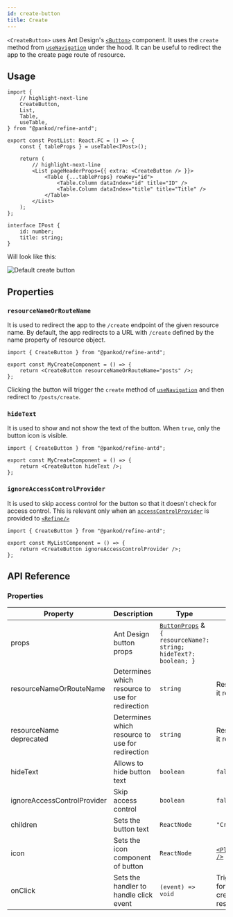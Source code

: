 ```yaml
---
id: create-button
title: Create
---
```



`<CreateButton>` uses Ant Design's [`<Button>`](https://ant.design/components/button/) component. It uses the `create` method from [`useNavigation`](/api-reference/core/hooks/navigation/useNavigation.md) under the hood. It can be useful to redirect the app to the create page route of resource.

## Usage

```tsx
import {
    // highlight-next-line
    CreateButton,
    List,
    Table,
    useTable,
} from "@pankod/refine-antd";

export const PostList: React.FC = () => {
    const { tableProps } = useTable<IPost>();

    return (
        // highlight-next-line
        <List pageHeaderProps={{ extra: <CreateButton /> }}>
            <Table {...tableProps} rowKey="id">
                <Table.Column dataIndex="id" title="ID" />
                <Table.Column dataIndex="title" title="Title" />
            </Table>
        </List>
    );
};

interface IPost {
    id: number;
    title: string;
}
```

Will look like this:

<div class="img-container">
    <div class="window">
        <div class="control red"></div>
        <div class="control orange"></div>
        <div class="control green"></div>
    </div>
    <img src="https://github.com/pankod/refine/blob/master/documentation/static/img/guides-and-concepts/components/buttons/create/create.png" alt="Default create button" />
</div>

## Properties

### `resourceNameOrRouteName`

It is used to redirect the app to the `/create` endpoint of the given resource name. By default, the app redirects to a URL with `/create` defined by the name property of resource object.

```tsx 
import { CreateButton } from "@pankod/refine-antd";

export const MyCreateComponent = () => {
    return <CreateButton resourceNameOrRouteName="posts" />;
};
```

Clicking the button will trigger the `create` method of [`useNavigation`](/api-reference/core/hooks/navigation/useNavigation.md) and then redirect to `/posts/create`.

### `hideText`

It is used to show and not show the text of the button. When `true`, only the button icon is visible.

```tsx 
import { CreateButton } from "@pankod/refine-antd";

export const MyCreateComponent = () => {
    return <CreateButton hideText />;
};
```

### `ignoreAccessControlProvider`

It is used to skip access control for the button so that it doesn't check for access control. This is relevant only when an [`accessControlProvider`](/api-reference/core/providers/accessControl-provider.md) is provided to [`<Refine/>`](/api-reference/core/components/refine-config.md)

```tsx 
import { CreateButton } from "@pankod/refine-antd";

export const MyListComponent = () => {
    return <CreateButton ignoreAccessControlProvider />;
};
```

## API Reference

### Properties

| Property                    | Description                                      | Type                                                                                                          | Default                                                         |
| --------------------------- | ------------------------------------------------ | ------------------------------------------------------------------------------------------------------------- | --------------------------------------------------------------- |
| props                       | Ant Design button props                          | [`ButtonProps`](https://ant.design/components/button/#API) & `{ resourceName?: string; hideText?: boolean; }` |                                                                 |
| resourceNameOrRouteName                                                                                   | Determines which resource to use for redirection | `string`                                                                                                      | Resource name that it reads from route                           |
| <div className="required-block"><div>resourceName</div> <div className=" required">deprecated</div></div> | Determines which resource to use for redirection | `string`                                                                                                      | Resource name that it reads from route                           |
| hideText                    | Allows to hide button text                       | `boolean`                                                                                                     | `false`                                                         |
| ignoreAccessControlProvider | Skip access control                              | `boolean`                                                                                                     | `false`                                                         |
| children                    | Sets the button text                             | `ReactNode`                                                                                                   | `"Create"`                                                      |
| icon                        | Sets the icon component of button                | `ReactNode`                                                                                                   | [`<PlusSquareOutlined />`](https://ant.design/components/icon/) |
| onClick                     | Sets the handler to handle click event           | `(event) => void`                                                                                             | Triggers navigation for redirect to the create page of resource |
